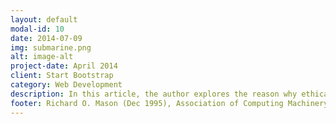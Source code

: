 ```yaml
---
layout: default
modal-id: 10
date: 2014-07-09
img: submarine.png
alt: image-alt
project-date: April 2014
client: Start Bootstrap
category: Web Development
description: In this article, the author explores the reason why ethical issues arise from information technology and major ethical theories that we apply in order to get closer to our ethical ideals. Ethical issue is said to arise when one party that tries to achieve their goal negatively affect another party to achieve their goal. With Australian Computer Society’s code of ethics, we guide ourselves to make more ethical world of information technology.</br>These code of ethics are applied by trying to please countless ethical theories. Since it is almost impossible to please all the theories, four major theories are often applied in information technology.</br>The first theory emphasises an agent’s duty. Meaning it relies on people to do the right thing to make good society.</br>The second theory is the pursuit of happiness. Which requires that us to assess the loss and benefit that inflicts on the stakeholders.</br>The third theory is the pursuit of virtue. Theory which focuses on improving character or ability of the agent.</br>The fourth theory is the pursuit of justice. Which seeks all stakeholders to have equal opportunity to reach their potentialities.</br>The article further explores about the future of ethics in information technology.</br>This article should be read because it gives you multiple examples of ethical theories for you to apply when it is needed.
footer: Richard O. Mason (Dec 1995), Association of Computing Machinery. Communications of the ACM vol. 38(12) p.55
---
```


